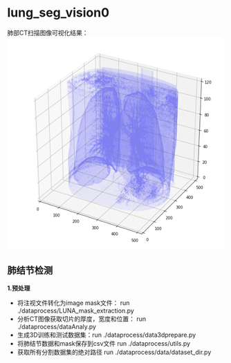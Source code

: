 # lung_seg_vision0
肺部CT扫描图像可视化结果：
![plan](/数据可视化//3D.png)

## 肺结节检测
**1.预处理**

* 将注视文件转化为image mask文件： run  ./dataprocess/LUNA_mask_extraction.py
* 分析CT图像获取切片的厚度，宽度和位置： run  ./dataprocess/dataAnaly.py
* 生成3D训练和测试数据集：run ./dataprocess/data3dprepare.py
* 将肺结节数据和mask保存到csv文件 run ./dataprocess/utils.py
* 获取所有分割数据集的绝对路径 run ./dataprocess/data/dataset_dir.py
